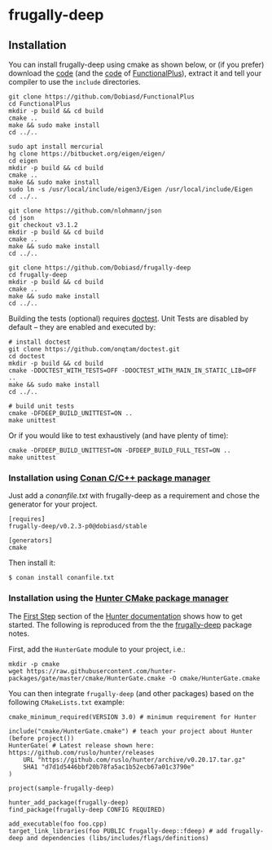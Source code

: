 frugally-deep
=============

Installation
------------

You can install frugally-deep using cmake as shown below, or (if you prefer) download the [code](https://github.com/Dobiasd/frugally-deep/archive/master.zip) (and the [code](https://github.com/Dobiasd/FunctionalPlus/archive/master.zip) of [FunctionalPlus](https://github.com/Dobiasd/FunctionalPlus)), extract it and tell your compiler to use the `include` directories.

```
git clone https://github.com/Dobiasd/FunctionalPlus
cd FunctionalPlus
mkdir -p build && cd build
cmake ..
make && sudo make install
cd ../..

sudo apt install mercurial
hg clone https://bitbucket.org/eigen/eigen/
cd eigen
mkdir -p build && cd build
cmake ..
make && sudo make install
sudo ln -s /usr/local/include/eigen3/Eigen /usr/local/include/Eigen
cd ../..

git clone https://github.com/nlohmann/json
cd json
git checkout v3.1.2
mkdir -p build && cd build
cmake ..
make && sudo make install
cd ../..

git clone https://github.com/Dobiasd/frugally-deep
cd frugally-deep
mkdir -p build && cd build
cmake ..
make && sudo make install
cd ../..
```

Building the tests (optional) requires [doctest](https://github.com/onqtam/doctest). Unit Tests are disabled by default – they are enabled and executed by:

```
# install doctest
git clone https://github.com/onqtam/doctest.git
cd doctest
mkdir -p build && cd build
cmake -DDOCTEST_WITH_TESTS=OFF -DDOCTEST_WITH_MAIN_IN_STATIC_LIB=OFF ..
make && sudo make install
cd ../..

# build unit tests
cmake -DFDEEP_BUILD_UNITTEST=ON ..
make unittest
```

Or if you would like to test exhaustively (and have plenty of time):
```
cmake -DFDEEP_BUILD_UNITTEST=ON -DFDEEP_BUILD_FULL_TEST=ON ..
make unittest
```


### Installation using [Conan C/C++ package manager](https://conan.io)

Just add a *conanfile.txt* with frugally-deep as a requirement and chose the generator for your project.

```
[requires]
frugally-deep/v0.2.3-p0@dobiasd/stable

[generators]
cmake
```

Then install it:

```
$ conan install conanfile.txt
```

### Installation using the [Hunter CMake package manager](https://github.com/ruslo/hunter)

The [First Step](https://docs.hunter.sh/en/latest/quick-start/boost-components.html#first-step) section of the [Hunter documentation](https://docs.hunter.sh/en/latest/index.html) shows how to get started.  The following is reproduced from the the [frugally-deep](https://docs.hunter.sh/en/latest/packages/pkg/frugally-deep.html?highlight=frugally-deep) package notes.

First, add the `HunterGate` module to your project, i.e.:

```
mkdir -p cmake
wget https://raw.githubusercontent.com/hunter-packages/gate/master/cmake/HunterGate.cmake -O cmake/HunterGate.cmake
```

You can then integrate `frugally-deep` (and other packages) based on the following `CMakeLists.txt` example:

```
cmake_minimum_required(VERSION 3.0) # minimum requirement for Hunter

include("cmake/HunterGate.cmake") # teach your project about Hunter (before project())
HunterGate( # Latest release shown here: https://github.com/ruslo/hunter/releases
    URL "https://github.com/ruslo/hunter/archive/v0.20.17.tar.gz"
    SHA1 "d7d1d5446bbf20b78fa5ac1b52ecb67a01c3790e"
)

project(sample-frugally-deep)

hunter_add_package(frugally-deep)
find_package(frugally-deep CONFIG REQUIRED)

add_executable(foo foo.cpp)
target_link_libraries(foo PUBLIC frugally-deep::fdeep) # add frugally-deep and dependencies (libs/includes/flags/definitions)
```
